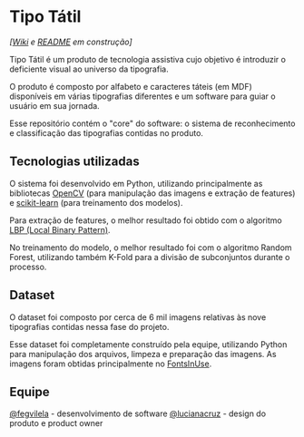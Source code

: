 # Tipo Tátil 
_[[Wiki](https://github.com/fegvilela/tipo-tatil/wiki) e [README](https://github.com/fegvilela/tipo-tatil/blob/master/README.md) em construção]_

Tipo Tátil é um produto de tecnologia assistiva cujo objetivo é introduzir o deficiente visual ao universo da tipografia.

O produto é composto por alfabeto e caracteres táteis (em MDF) disponíveis em várias tipografias diferentes e um software para guiar o usuário em sua jornada. 

Esse repositório contém o "core" do software: o sistema de reconhecimento e classificação das tipografias contidas no produto. 

## Tecnologias utilizadas

O sistema foi desenvolvido em Python, utilizando principalmente as bibliotecas [OpenCV](https://opencv.org/) (para manipulação das imagens e extração de features) e [scikit-learn](https://scikit-learn.org/stable/) (para treinamento dos modelos).

Para extração de features, o melhor resultado foi obtido com o algoritmo [LBP (Local Binary Pattern)](https://www.pyimagesearch.com/2015/12/07/local-binary-patterns-with-python-opencv/).

No treinamento do modelo, o melhor resultado foi com o algoritmo Random Forest, utilizando também K-Fold para a divisão de subconjuntos durante o processo.

## Dataset

O dataset foi composto por cerca de 6 mil imagens relativas às nove tipografias contidas nessa fase do projeto. 

Esse dataset foi completamente construído pela equipe, utilizando Python para manipulação dos arquivos, limpeza e preparação das imagens. As imagens foram obtidas principalmente no [FontsInUse](https://fontsinuse.com/).

## Equipe

[@fegvilela](https://github.com/fegvilela) - desenvolvimento de software
[@lucianacruz](https://github.com/lucianacruz) - design do produto e product owner

